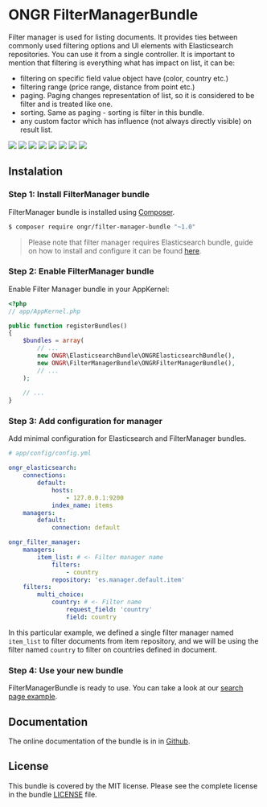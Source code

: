 # ONGR FilterManagerBundle

Filter manager is used for listing documents. It provides ties between commonly used filtering options and UI elements with Elasticsearch repositories.
You can use it from a single controller.
It is important to mention that filtering is everything what has impact on list, it can be:
- filtering on specific field value object have (color, country etc.)
- filtering range (price range, distance from point etc.)
- paging. Paging changes representation of list, so it is considered to be filter and is treated like one.
- sorting. Same as paging - sorting is filter in this bundle.
- any custom factor which has influence (not always directly visible) on result list.

[![](https://travis-ci.org/ongr-io/FilterManagerBundle.svg?branch=master)](https://travis-ci.org/ongr-io/FilterManagerBundle)
[![](https://scrutinizer-ci.com/g/ongr-io/FilterManagerBundle/badges/quality-score.png?b=master)](https://scrutinizer-ci.com/g/ongr-io/FilterManagerBundle/?branch=master)
[![](https://scrutinizer-ci.com/g/ongr-io/FilterManagerBundle/badges/coverage.png?b=master)](https://scrutinizer-ci.com/g/ongr-io/FilterManagerBundle/?branch=master)
[![](https://insight.sensiolabs.com/projects/44c0f05e-a9a8-41ab-9acf-1225cef2887c/mini.png)](https://insight.sensiolabs.com/projects/44c0f05e-a9a8-41ab-9acf-1225cef2887c)
[![](https://poser.pugx.org/ongr/filter-manager-bundle/downloads)](https://packagist.org/packages/ongr/filter-manager-bundle)
[![](https://poser.pugx.org/ongr/filter-manager-bundle/v/stable)](https://packagist.org/packages/ongr/filter-manager-bundle)
[![](https://poser.pugx.org/ongr/filter-manager-bundle/v/unstable)](https://packagist.org/packages/ongr/filter-manager-bundle)
[![](https://poser.pugx.org/ongr/filter-manager-bundle/license)](https://packagist.org/packages/ongr/filter-manager-bundle)

## Instalation

### Step 1: Install FilterManager bundle

FilterManager bundle is installed using [Composer](https://getcomposer.org).

```bash
$ composer require ongr/filter-manager-bundle "~1.0"
```

> Please note that filter manager requires Elasticsearch bundle, guide on how to install and configure it can be found [here](https://github.com/ongr-io/ElasticsearchBundle).

### Step 2: Enable FilterManager bundle

Enable Filter Manager bundle in your AppKernel:

```php
<?php
// app/AppKernel.php

public function registerBundles()
{
    $bundles = array(
        // ...
        new ONGR\ElasticsearchBundle\ONGRElasticsearchBundle(),
        new ONGR\FilterManagerBundle\ONGRFilterManagerBundle(),
        // ...
    );
    
    // ...
}
```

### Step 3: Add configuration for manager

Add minimal configuration for Elasticsearch and FilterManager bundles.

```yaml
# app/config/config.yml

ongr_elasticsearch:
    connections:
        default:
            hosts:
                - 127.0.0.1:9200
            index_name: items
    managers:
        default:
            connection: default

ongr_filter_manager:
    managers:
        item_list: # <- Filter manager name
            filters:
                - country
            repository: 'es.manager.default.item'
    filters:
        multi_choice:
            country: # <- Filter name
                request_field: 'country'
                field: country
```

In this particular example, we defined a single filter manager named `item_list` to filter documents from item repository, and we will be using the filter named `country` to filter on countries defined in document.

### Step 4: Use your new bundle

FilterManagerBundle is ready to use. You can take a look at our [search page example](Resources/doc/examples/search_example.md).


## Documentation

The online documentation of the bundle is in in [Github](Resources/doc/index.md).

## License

This bundle is covered by the MIT license. Please see the complete license in the bundle [LICENSE](LICENSE) file.

